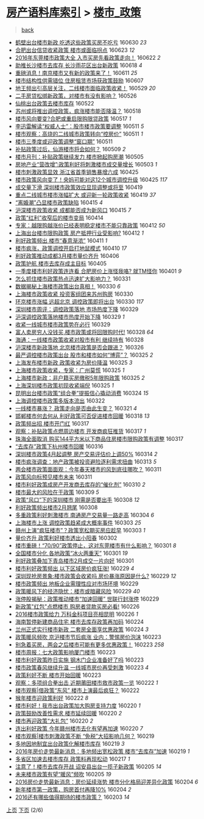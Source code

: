 [房产语料库索引](../../README.md)  > [楼市_政策](楼市_政策.md)
====
> [back](../README.md)

- [鹤壁出台楼市新政 吃透这些政策买房不吃亏](http://jkwz.applinzi.com/ittc/6849436366605386757.html#%E9%B9%A4%E5%A3%81%E5%87%BA%E5%8F%B0%E6%A5%BC%E5%B8%82%E6%96%B0%E6%94%BF+%E5%90%83%E9%80%8F%E8%BF%99%E4%BA%9B%E6%94%BF%E7%AD%96%E4%B9%B0%E6%88%BF%E4%B8%8D%E5%90%83%E4%BA%8F) 160630 *23* 
- [合肥出台信贷收紧政策 楼市或面临拐点](http://jkwz.applinzi.com/ittc/6846812915843466244.html#%E5%90%88%E8%82%A5%E5%87%BA%E5%8F%B0%E4%BF%A1%E8%B4%B7%E6%94%B6%E7%B4%A7%E6%94%BF%E7%AD%96+%E6%A5%BC%E5%B8%82%E6%88%96%E9%9D%A2%E4%B8%B4%E6%8B%90%E7%82%B9) 160623 *12* 
- [2016年东莞楼市政策大全 入市买房先看政策走向！](http://jkwz.applinzi.com/ittc/6846573982496850948.html#2016%E5%B9%B4%E4%B8%9C%E8%8E%9E%E6%A5%BC%E5%B8%82%E6%94%BF%E7%AD%96%E5%A4%A7%E5%85%A8+%E5%85%A5%E5%B8%82%E4%B9%B0%E6%88%BF%E5%85%88%E7%9C%8B%E6%94%BF%E7%AD%96%E8%B5%B0%E5%90%91%EF%BC%81) 160622 *2* 
- [助推长沙楼市去库存 长沙雨花区出台新政策](http://jkwz.applinzi.com/ittc/6844988300951290885.html#%E5%8A%A9%E6%8E%A8%E9%95%BF%E6%B2%99%E6%A5%BC%E5%B8%82%E5%8E%BB%E5%BA%93%E5%AD%98+%E9%95%BF%E6%B2%99%E9%9B%A8%E8%8A%B1%E5%8C%BA%E5%87%BA%E5%8F%B0%E6%96%B0%E6%94%BF%E7%AD%96) 160618 *4* 
- [重磅消息！南京楼市又有新的政策来了！](http://jkwz.applinzi.com/ittc/6842249854348428293.html#%E9%87%8D%E7%A3%85%E6%B6%88%E6%81%AF%EF%BC%81%E5%8D%97%E4%BA%AC%E6%A5%BC%E5%B8%82%E5%8F%88%E6%9C%89%E6%96%B0%E7%9A%84%E6%94%BF%E7%AD%96%E6%9D%A5%E4%BA%86%EF%BC%81) 160611 *25* 
- [楼市结构性供需错位 住房租赁市场获政策鼓励](http://jkwz.applinzi.com/ittc/6841023575464870917.html#%E6%A5%BC%E5%B8%82%E7%BB%93%E6%9E%84%E6%80%A7%E4%BE%9B%E9%9C%80%E9%94%99%E4%BD%8D+%E4%BD%8F%E6%88%BF%E7%A7%9F%E8%B5%81%E5%B8%82%E5%9C%BA%E8%8E%B7%E6%94%BF%E7%AD%96%E9%BC%93%E5%8A%B1) 160607  
- [地王频出引高层关注，二线楼市面临政策收紧！](http://jkwz.applinzi.com/ittc/6837677656229020677.html#%E5%9C%B0%E7%8E%8B%E9%A2%91%E5%87%BA%E5%BC%95%E9%AB%98%E5%B1%82%E5%85%B3%E6%B3%A8%EF%BC%8C%E4%BA%8C%E7%BA%BF%E6%A5%BC%E5%B8%82%E9%9D%A2%E4%B8%B4%E6%94%BF%E7%AD%96%E6%94%B6%E7%B4%A7%EF%BC%81) 160529 *20* 
- [二手房贷松绑新政策，对楼市有没有影响？](http://jkwz.applinzi.com/ittc/6836491267990881284.html#%E4%BA%8C%E6%89%8B%E6%88%BF%E8%B4%B7%E6%9D%BE%E7%BB%91%E6%96%B0%E6%94%BF%E7%AD%96%EF%BC%8C%E5%AF%B9%E6%A5%BC%E5%B8%82%E6%9C%89%E6%B2%A1%E6%9C%89%E5%BD%B1%E5%93%8D%EF%BC%9F) 160526  
- [仙桃出台政策去楼市库存](http://jkwz.applinzi.com/ittc/6834929737298084869.html#%E4%BB%99%E6%A1%83%E5%87%BA%E5%8F%B0%E6%94%BF%E7%AD%96%E5%8E%BB%E6%A5%BC%E5%B8%82%E5%BA%93%E5%AD%98) 160522  
- [苏州或将推出调控政策，疯涨楼市能否降温？](http://jkwz.applinzi.com/ittc/6833639961416696836.html#%E8%8B%8F%E5%B7%9E%E6%88%96%E5%B0%86%E6%8E%A8%E5%87%BA%E8%B0%83%E6%8E%A7%E6%94%BF%E7%AD%96%EF%BC%8C%E7%96%AF%E6%B6%A8%E6%A5%BC%E5%B8%82%E8%83%BD%E5%90%A6%E9%99%8D%E6%B8%A9%EF%BC%9F) 160518  
- [楼市风向要变?合肥或重启限购限贷政策](http://jkwz.applinzi.com/ittc/6833253221745034244.html#%E6%A5%BC%E5%B8%82%E9%A3%8E%E5%90%91%E8%A6%81%E5%8F%98%3F%E5%90%88%E8%82%A5%E6%88%96%E9%87%8D%E5%90%AF%E9%99%90%E8%B4%AD%E9%99%90%E8%B4%B7%E6%94%BF%E7%AD%96) 160517 *1* 
- [李迅雷解读“权威人士”：股市楼市政策要调整](http://jkwz.applinzi.com/ittc/6831069232452076548.html#%E6%9D%8E%E8%BF%85%E9%9B%B7%E8%A7%A3%E8%AF%BB%E2%80%9C%E6%9D%83%E5%A8%81%E4%BA%BA%E5%A3%AB%E2%80%9D%EF%BC%9A%E8%82%A1%E5%B8%82%E6%A5%BC%E5%B8%82%E6%94%BF%E7%AD%96%E8%A6%81%E8%B0%83%E6%95%B4) 160511 *5* 
- [楼市观察：高烧的二线城市政策转向“控房价”](http://jkwz.applinzi.com/ittc/6830970837427307524.html#%E6%A5%BC%E5%B8%82%E8%A7%82%E5%AF%9F%EF%BC%9A%E9%AB%98%E7%83%A7%E7%9A%84%E4%BA%8C%E7%BA%BF%E5%9F%8E%E5%B8%82%E6%94%BF%E7%AD%96%E8%BD%AC%E5%90%91%E2%80%9C%E6%8E%A7%E6%88%BF%E4%BB%B7%E2%80%9D) 160511 *1* 
- [楼市三季度或迎政策调整“窗口期”](http://jkwz.applinzi.com/ittc/6830770870850946052.html#%E6%A5%BC%E5%B8%82%E4%B8%89%E5%AD%A3%E5%BA%A6%E6%88%96%E8%BF%8E%E6%94%BF%E7%AD%96%E8%B0%83%E6%95%B4%E2%80%9C%E7%AA%97%E5%8F%A3%E6%9C%9F%E2%80%9D) 160511  
- [补贴政策过后，仙游楼市将会如何？](http://jkwz.applinzi.com/ittc/6830164885295858693.html#%E8%A1%A5%E8%B4%B4%E6%94%BF%E7%AD%96%E8%BF%87%E5%90%8E%EF%BC%8C%E4%BB%99%E6%B8%B8%E6%A5%BC%E5%B8%82%E5%B0%86%E4%BC%9A%E5%A6%82%E4%BD%95%EF%BC%9F) 160509 *2* 
- [楼市月刊：补贴政策继续发力 楼市掀起购房潮](http://jkwz.applinzi.com/ittc/6828666680360043524.html#%E6%A5%BC%E5%B8%82%E6%9C%88%E5%88%8A%EF%BC%9A%E8%A1%A5%E8%B4%B4%E6%94%BF%E7%AD%96%E7%BB%A7%E7%BB%AD%E5%8F%91%E5%8A%9B+%E6%A5%BC%E5%B8%82%E6%8E%80%E8%B5%B7%E8%B4%AD%E6%88%BF%E6%BD%AE) 160505  
- [房地产业“营改增”:政策利好将刺激楼市成交量增长](http://jkwz.applinzi.com/ittc/6827912227172385797.html#%E6%88%BF%E5%9C%B0%E4%BA%A7%E4%B8%9A%E2%80%9C%E8%90%A5%E6%94%B9%E5%A2%9E%E2%80%9D%3A%E6%94%BF%E7%AD%96%E5%88%A9%E5%A5%BD%E5%B0%86%E5%88%BA%E6%BF%80%E6%A5%BC%E5%B8%82%E6%88%90%E4%BA%A4%E9%87%8F%E5%A2%9E%E9%95%BF) 160503 *1* 
- [楼市刺激政策显效 浙江省首季销售暴增六成](http://jkwz.applinzi.com/ittc/6825152980667859972.html#%E6%A5%BC%E5%B8%82%E5%88%BA%E6%BF%80%E6%94%BF%E7%AD%96%E6%98%BE%E6%95%88+%E6%B5%99%E6%B1%9F%E7%9C%81%E9%A6%96%E5%AD%A3%E9%94%80%E5%94%AE%E6%9A%B4%E5%A2%9E%E5%85%AD%E6%88%90) 160425  
- [楼市政策风向变了！央妈可能对这12个城市调控升级](http://jkwz.applinzi.com/ittc/6825051702147154948.html#%E6%A5%BC%E5%B8%82%E6%94%BF%E7%AD%96%E9%A3%8E%E5%90%91%E5%8F%98%E4%BA%86%EF%BC%81%E5%A4%AE%E5%A6%88%E5%8F%AF%E8%83%BD%E5%AF%B9%E8%BF%9912%E4%B8%AA%E5%9F%8E%E5%B8%82%E8%B0%83%E6%8E%A7%E5%8D%87%E7%BA%A7) 160425 *117* 
- [成交量下滑 深圳楼市政策效应显现调整或将至](http://jkwz.applinzi.com/ittc/6822722323408749572.html#%E6%88%90%E4%BA%A4%E9%87%8F%E4%B8%8B%E6%BB%91+%E6%B7%B1%E5%9C%B3%E6%A5%BC%E5%B8%82%E6%94%BF%E7%AD%96%E6%95%88%E5%BA%94%E6%98%BE%E7%8E%B0%E8%B0%83%E6%95%B4%E6%88%96%E5%B0%86%E8%87%B3) 160419  
- [重点二线城市楼市涨幅扩大 或迎新一轮政策收紧](http://jkwz.applinzi.com/ittc/6822712339811795972.html#%E9%87%8D%E7%82%B9%E4%BA%8C%E7%BA%BF%E5%9F%8E%E5%B8%82%E6%A5%BC%E5%B8%82%E6%B6%A8%E5%B9%85%E6%89%A9%E5%A4%A7+%E6%88%96%E8%BF%8E%E6%96%B0%E4%B8%80%E8%BD%AE%E6%94%BF%E7%AD%96%E6%94%B6%E7%B4%A7) 160419 *37* 
- [“离婚潮”凸显楼市政策缺陷](http://jkwz.applinzi.com/ittc/6821202615106798596.html#%E2%80%9C%E7%A6%BB%E5%A9%9A%E6%BD%AE%E2%80%9D%E5%87%B8%E6%98%BE%E6%A5%BC%E5%B8%82%E6%94%BF%E7%AD%96%E7%BC%BA%E9%99%B7) 160415 *4* 
- [沪深楼市政策收紧 成都能否成为新风口](http://jkwz.applinzi.com/ittc/6821119812788814852.html#%E6%B2%AA%E6%B7%B1%E6%A5%BC%E5%B8%82%E6%94%BF%E7%AD%96%E6%94%B6%E7%B4%A7+%E6%88%90%E9%83%BD%E8%83%BD%E5%90%A6%E6%88%90%E4%B8%BA%E6%96%B0%E9%A3%8E%E5%8F%A3) 160415 *7* 
- [政策“红利”收窄后的楼市变局](http://jkwz.applinzi.com/ittc/6820760353361101829.html#%E6%94%BF%E7%AD%96%E2%80%9C%E7%BA%A2%E5%88%A9%E2%80%9D%E6%94%B6%E7%AA%84%E5%90%8E%E7%9A%84%E6%A5%BC%E5%B8%82%E5%8F%98%E5%B1%80) 160414  
- [专家：越限购越涨价已经表明稳定楼市不能只靠政策](http://jkwz.applinzi.com/ittc/6820293349466457093.html#%E4%B8%93%E5%AE%B6%EF%BC%9A%E8%B6%8A%E9%99%90%E8%B4%AD%E8%B6%8A%E6%B6%A8%E4%BB%B7%E5%B7%B2%E7%BB%8F%E8%A1%A8%E6%98%8E%E7%A8%B3%E5%AE%9A%E6%A5%BC%E5%B8%82%E4%B8%8D%E8%83%BD%E5%8F%AA%E9%9D%A0%E6%94%BF%E7%AD%96) 160412 *50* 
- [上海出台楼市限购政策 房产抵押行业受影响?](http://jkwz.applinzi.com/ittc/6820176995631498244.html#%E4%B8%8A%E6%B5%B7%E5%87%BA%E5%8F%B0%E6%A5%BC%E5%B8%82%E9%99%90%E8%B4%AD%E6%94%BF%E7%AD%96+%E6%88%BF%E4%BA%A7%E6%8A%B5%E6%8A%BC%E8%A1%8C%E4%B8%9A%E5%8F%97%E5%BD%B1%E5%93%8D%3F) 160412 *1* 
- [利好政策频出 楼市“春意渐浓”](http://jkwz.applinzi.com/ittc/6819903317131920388.html#%E5%88%A9%E5%A5%BD%E6%94%BF%E7%AD%96%E9%A2%91%E5%87%BA+%E6%A5%BC%E5%B8%82%E2%80%9C%E6%98%A5%E6%84%8F%E6%B8%90%E6%B5%93%E2%80%9D) 160411 *1* 
- [楼市疯涨，政策调控开启打地鼠模式](http://jkwz.applinzi.com/ittc/6819569461111555076.html#%E6%A5%BC%E5%B8%82%E7%96%AF%E6%B6%A8%EF%BC%8C%E6%94%BF%E7%AD%96%E8%B0%83%E6%8E%A7%E5%BC%80%E5%90%AF%E6%89%93%E5%9C%B0%E9%BC%A0%E6%A8%A1%E5%BC%8F) 160410 *17* 
- [利好政策推动成都3月楼市量价齐升](http://jkwz.applinzi.com/ittc/6817902388492895236.html#%E5%88%A9%E5%A5%BD%E6%94%BF%E7%AD%96%E6%8E%A8%E5%8A%A8%E6%88%90%E9%83%BD3%E6%9C%88%E6%A5%BC%E5%B8%82%E9%87%8F%E4%BB%B7%E9%BD%90%E5%8D%87) 160406  
- [政策护航 楼市去库存成主目标](http://jkwz.applinzi.com/ittc/6817527219396019204.html#%E6%94%BF%E7%AD%96%E6%8A%A4%E8%88%AA+%E6%A5%BC%E5%B8%82%E5%8E%BB%E5%BA%93%E5%AD%98%E6%88%90%E4%B8%BB%E7%9B%AE%E6%A0%87) 160405  
- [一季度楼市利好政策连连看 合肥房价上涨怪我咯? 就TM怪你](http://jkwz.applinzi.com/ittc/6816042813133161477.html#%E4%B8%80%E5%AD%A3%E5%BA%A6%E6%A5%BC%E5%B8%82%E5%88%A9%E5%A5%BD%E6%94%BF%E7%AD%96%E8%BF%9E%E8%BF%9E%E7%9C%8B+%E5%90%88%E8%82%A5%E6%88%BF%E4%BB%B7%E4%B8%8A%E6%B6%A8%E6%80%AA%E6%88%91%E5%92%AF%3F+%E5%B0%B1TM%E6%80%AA%E4%BD%A0) 160401 *9* 
- [怎么抓住楼市政策热点迅速扩大影响力？](http://jkwz.applinzi.com/ittc/6815792696165663748.html#%E6%80%8E%E4%B9%88%E6%8A%93%E4%BD%8F%E6%A5%BC%E5%B8%82%E6%94%BF%E7%AD%96%E7%83%AD%E7%82%B9%E8%BF%85%E9%80%9F%E6%89%A9%E5%A4%A7%E5%BD%B1%E5%93%8D%E5%8A%9B%EF%BC%9F) 160331  
- [数据揭秘上海楼市政策出台真相！](http://jkwz.applinzi.com/ittc/6815325067554587653.html#%E6%95%B0%E6%8D%AE%E6%8F%AD%E7%A7%98%E4%B8%8A%E6%B5%B7%E6%A5%BC%E5%B8%82%E6%94%BF%E7%AD%96%E5%87%BA%E5%8F%B0%E7%9C%9F%E7%9B%B8%EF%BC%81) 160330 *6* 
- [上海楼市政策收紧 投资客组团来苏州购房](http://jkwz.applinzi.com/ittc/6815353260093211653.html#%E4%B8%8A%E6%B5%B7%E6%A5%BC%E5%B8%82%E6%94%BF%E7%AD%96%E6%94%B6%E7%B4%A7+%E6%8A%95%E8%B5%84%E5%AE%A2%E7%BB%84%E5%9B%A2%E6%9D%A5%E8%8B%8F%E5%B7%9E%E8%B4%AD%E6%88%BF) 160330  
- [环京楼市涨幅 远超北京 调控政策即将出台](http://jkwz.applinzi.com/ittc/6815222993080812549.html#%E7%8E%AF%E4%BA%AC%E6%A5%BC%E5%B8%82%E6%B6%A8%E5%B9%85+%E8%BF%9C%E8%B6%85%E5%8C%97%E4%BA%AC+%E8%B0%83%E6%8E%A7%E6%94%BF%E7%AD%96%E5%8D%B3%E5%B0%86%E5%87%BA%E5%8F%B0) 160330 *117* 
- [深圳楼市周评：调控政策落地 市场热度下降](http://jkwz.applinzi.com/ittc/6815027195114161156.html#%E6%B7%B1%E5%9C%B3%E6%A5%BC%E5%B8%82%E5%91%A8%E8%AF%84%EF%BC%9A%E8%B0%83%E6%8E%A7%E6%94%BF%E7%AD%96%E8%90%BD%E5%9C%B0+%E5%B8%82%E5%9C%BA%E7%83%AD%E5%BA%A6%E4%B8%8B%E9%99%8D) 160329  
- [沪深调控政策落地楼市热度开始下降](http://jkwz.applinzi.com/ittc/6815011063397352452.html#%E6%B2%AA%E6%B7%B1%E8%B0%83%E6%8E%A7%E6%94%BF%E7%AD%96%E8%90%BD%E5%9C%B0%E6%A5%BC%E5%B8%82%E7%83%AD%E5%BA%A6%E5%BC%80%E5%A7%8B%E4%B8%8B%E9%99%8D) 160329 *1* 
- [收紧一线城市楼市政策势在必行](http://jkwz.applinzi.com/ittc/6814832297043821573.html#%E6%94%B6%E7%B4%A7%E4%B8%80%E7%BA%BF%E5%9F%8E%E5%B8%82%E6%A5%BC%E5%B8%82%E6%94%BF%E7%AD%96%E5%8A%BF%E5%9C%A8%E5%BF%85%E8%A1%8C) 160329  
- [富人卖房穷人没钱买,楼市政策或将回限购时代!](http://jkwz.applinzi.com/ittc/6814638128484582404.html#%E5%AF%8C%E4%BA%BA%E5%8D%96%E6%88%BF%E7%A9%B7%E4%BA%BA%E6%B2%A1%E9%92%B1%E4%B9%B0%2C%E6%A5%BC%E5%B8%82%E6%94%BF%E7%AD%96%E6%88%96%E5%B0%86%E5%9B%9E%E9%99%90%E8%B4%AD%E6%97%B6%E4%BB%A3%21) 160328 *64* 
- [海通：一线楼市政策收紧对股市有利 继续持有](http://jkwz.applinzi.com/ittc/6814565415359349765.html#%E6%B5%B7%E9%80%9A%EF%BC%9A%E4%B8%80%E7%BA%BF%E6%A5%BC%E5%B8%82%E6%94%BF%E7%AD%96%E6%94%B6%E7%B4%A7%E5%AF%B9%E8%82%A1%E5%B8%82%E6%9C%89%E5%88%A9+%E7%BB%A7%E7%BB%AD%E6%8C%81%E6%9C%89) 160328  
- [沪深楼市新政落地 北京楼市政策是否会跟进？](http://jkwz.applinzi.com/ittc/6813957508750115845.html#%E6%B2%AA%E6%B7%B1%E6%A5%BC%E5%B8%82%E6%96%B0%E6%94%BF%E8%90%BD%E5%9C%B0+%E5%8C%97%E4%BA%AC%E6%A5%BC%E5%B8%82%E6%94%BF%E7%AD%96%E6%98%AF%E5%90%A6%E4%BC%9A%E8%B7%9F%E8%BF%9B%EF%BC%9F) 160326  
- [最严调控楼市政策出台 股市和楼市如何“博弈”？](http://jkwz.applinzi.com/ittc/6813569108045988868.html#%E6%9C%80%E4%B8%A5%E8%B0%83%E6%8E%A7%E6%A5%BC%E5%B8%82%E6%94%BF%E7%AD%96%E5%87%BA%E5%8F%B0+%E8%82%A1%E5%B8%82%E5%92%8C%E6%A5%BC%E5%B8%82%E5%A6%82%E4%BD%95%E2%80%9C%E5%8D%9A%E5%BC%88%E2%80%9D%EF%BC%9F) 160325 *2* 
- [上海发布楼市新政 政策收紧为房价降温](http://jkwz.applinzi.com/ittc/6813486178904835077.html#%E4%B8%8A%E6%B5%B7%E5%8F%91%E5%B8%83%E6%A5%BC%E5%B8%82%E6%96%B0%E6%94%BF+%E6%94%BF%E7%AD%96%E6%94%B6%E7%B4%A7%E4%B8%BA%E6%88%BF%E4%BB%B7%E9%99%8D%E6%B8%A9) 160325 *3* 
- [上海楼市政策收紧，专家：广州莫慌](http://jkwz.applinzi.com/ittc/6813485960666809348.html#%E4%B8%8A%E6%B5%B7%E6%A5%BC%E5%B8%82%E6%94%BF%E7%AD%96%E6%94%B6%E7%B4%A7%EF%BC%8C%E4%B8%93%E5%AE%B6%EF%BC%9A%E5%B9%BF%E5%B7%9E%E8%8E%AB%E6%85%8C) 160325 *1* 
- [上海楼市新政：非户籍买房缴税5年限购政策](http://jkwz.applinzi.com/ittc/6813474040941380612.html#%E4%B8%8A%E6%B5%B7%E6%A5%BC%E5%B8%82%E6%96%B0%E6%94%BF%EF%BC%9A%E9%9D%9E%E6%88%B7%E7%B1%8D%E4%B9%B0%E6%88%BF%E7%BC%B4%E7%A8%8E5%E5%B9%B4%E9%99%90%E8%B4%AD%E6%94%BF%E7%AD%96) 160325 *2* 
- [上海深圳楼市政策初现收紧端倪](http://jkwz.applinzi.com/ittc/6813392224565855237.html#%E4%B8%8A%E6%B5%B7%E6%B7%B1%E5%9C%B3%E6%A5%BC%E5%B8%82%E6%94%BF%E7%AD%96%E5%88%9D%E7%8E%B0%E6%94%B6%E7%B4%A7%E7%AB%AF%E5%80%AA) 160325 *1* 
- [昆明出台楼市政策“组合拳”提振信心撬动消费](http://jkwz.applinzi.com/ittc/6812792791335699460.html#%E6%98%86%E6%98%8E%E5%87%BA%E5%8F%B0%E6%A5%BC%E5%B8%82%E6%94%BF%E7%AD%96%E2%80%9C%E7%BB%84%E5%90%88%E6%8B%B3%E2%80%9D%E6%8F%90%E6%8C%AF%E4%BF%A1%E5%BF%83%E6%92%AC%E5%8A%A8%E6%B6%88%E8%B4%B9) 160324 *15* 
- [上海调控楼市政策多版本流出](http://jkwz.applinzi.com/ittc/6812217272315675652.html#%E4%B8%8A%E6%B5%B7%E8%B0%83%E6%8E%A7%E6%A5%BC%E5%B8%82%E6%94%BF%E7%AD%96%E5%A4%9A%E7%89%88%E6%9C%AC%E6%B5%81%E5%87%BA) 160322  
- [一线楼市暴涨？ 政策走向是否由此生变？](http://jkwz.applinzi.com/ittc/6812046105873220613.html#%E4%B8%80%E7%BA%BF%E6%A5%BC%E5%B8%82%E6%9A%B4%E6%B6%A8%EF%BC%9F+%E6%94%BF%E7%AD%96%E8%B5%B0%E5%90%91%E6%98%AF%E5%90%A6%E7%94%B1%E6%AD%A4%E7%94%9F%E5%8F%98%EF%BC%9F) 160321 *4* 
- [邯郸楼市何去何从 利好政策可否促进楼市回暖](http://jkwz.applinzi.com/ittc/6811016476513272837.html#%E9%82%AF%E9%83%B8%E6%A5%BC%E5%B8%82%E4%BD%95%E5%8E%BB%E4%BD%95%E4%BB%8E+%E5%88%A9%E5%A5%BD%E6%94%BF%E7%AD%96%E5%8F%AF%E5%90%A6%E4%BF%83%E8%BF%9B%E6%A5%BC%E5%B8%82%E5%9B%9E%E6%9A%96) 160318 *13* 
- [政策频出招 楼市开门红](http://jkwz.applinzi.com/ittc/6808248541986161668.html#%E6%94%BF%E7%AD%96%E9%A2%91%E5%87%BA%E6%8B%9B+%E6%A5%BC%E5%B8%82%E5%BC%80%E9%97%A8%E7%BA%A2) 160317  
- [观察：补贴政策点燃周边楼市 开发商疯狂推货](http://jkwz.applinzi.com/ittc/6810591558864733188.html#%E8%A7%82%E5%AF%9F%EF%BC%9A%E8%A1%A5%E8%B4%B4%E6%94%BF%E7%AD%96%E7%82%B9%E7%87%83%E5%91%A8%E8%BE%B9%E6%A5%BC%E5%B8%82+%E5%BC%80%E5%8F%91%E5%95%86%E7%96%AF%E7%8B%82%E6%8E%A8%E8%B4%A7) 160317 *1* 
- [珠海全面取消 购买144平方米以下商品住房楼市限购政策有调整](http://jkwz.applinzi.com/ittc/6810503620621517828.html#%E7%8F%A0%E6%B5%B7%E5%85%A8%E9%9D%A2%E5%8F%96%E6%B6%88+%E8%B4%AD%E4%B9%B0144%E5%B9%B3%E6%96%B9%E7%B1%B3%E4%BB%A5%E4%B8%8B%E5%95%86%E5%93%81%E4%BD%8F%E6%88%BF%E6%A5%BC%E5%B8%82%E9%99%90%E8%B4%AD%E6%94%BF%E7%AD%96%E6%9C%89%E8%B0%83%E6%95%B4) 160317  
- [“去库存”政策下杭州楼市回暖](http://jkwz.applinzi.com/ittc/6810111712988496901.html#%E2%80%9C%E5%8E%BB%E5%BA%93%E5%AD%98%E2%80%9D%E6%94%BF%E7%AD%96%E4%B8%8B%E6%9D%AD%E5%B7%9E%E6%A5%BC%E5%B8%82%E5%9B%9E%E6%9A%96) 160316  
- [深圳楼市政策4月起调整 房产交易评估价上调50%](http://jkwz.applinzi.com/ittc/6809476045979780100.html#%E6%B7%B1%E5%9C%B3%E6%A5%BC%E5%B8%82%E6%94%BF%E7%AD%964%E6%9C%88%E8%B5%B7%E8%B0%83%E6%95%B4+%E6%88%BF%E4%BA%A7%E4%BA%A4%E6%98%93%E8%AF%84%E4%BC%B0%E4%BB%B7%E4%B8%8A%E8%B0%8350%25) 160314 *2* 
- [楼市疯涨调查：地产政策被投资避险逐利需求扭曲](http://jkwz.applinzi.com/ittc/6809033604512351237.html#%E6%A5%BC%E5%B8%82%E7%96%AF%E6%B6%A8%E8%B0%83%E6%9F%A5%EF%BC%9A%E5%9C%B0%E4%BA%A7%E6%94%BF%E7%AD%96%E8%A2%AB%E6%8A%95%E8%B5%84%E9%81%BF%E9%99%A9%E9%80%90%E5%88%A9%E9%9C%80%E6%B1%82%E6%89%AD%E6%9B%B2) 160313 *5* 
- [两会楼市政策面面观：今年春天楼市的风到底往哪吹？](http://jkwz.applinzi.com/ittc/6808297022230627332.html#%E4%B8%A4%E4%BC%9A%E6%A5%BC%E5%B8%82%E6%94%BF%E7%AD%96%E9%9D%A2%E9%9D%A2%E8%A7%82%EF%BC%9A%E4%BB%8A%E5%B9%B4%E6%98%A5%E5%A4%A9%E6%A5%BC%E5%B8%82%E7%9A%84%E9%A3%8E%E5%88%B0%E5%BA%95%E5%BE%80%E5%93%AA%E5%90%B9%EF%BC%9F) 160311  
- [政策风向标预见楼市未来](http://jkwz.applinzi.com/ittc/6808195380466418692.html#%E6%94%BF%E7%AD%96%E9%A3%8E%E5%90%91%E6%A0%87%E9%A2%84%E8%A7%81%E6%A5%BC%E5%B8%82%E6%9C%AA%E6%9D%A5) 160311  
- [楼市利好政策成房产开发商去库存的“催化剂”](http://jkwz.applinzi.com/ittc/6808044507488584708.html#%E6%A5%BC%E5%B8%82%E5%88%A9%E5%A5%BD%E6%94%BF%E7%AD%96%E6%88%90%E6%88%BF%E4%BA%A7%E5%BC%80%E5%8F%91%E5%95%86%E5%8E%BB%E5%BA%93%E5%AD%98%E7%9A%84%E2%80%9C%E5%82%AC%E5%8C%96%E5%89%82%E2%80%9D) 160310 *2* 
- [楼市最大的风险在于政策](http://jkwz.applinzi.com/ittc/6807705458554962948.html#%E6%A5%BC%E5%B8%82%E6%9C%80%E5%A4%A7%E7%9A%84%E9%A3%8E%E9%99%A9%E5%9C%A8%E4%BA%8E%E6%94%BF%E7%AD%96) 160309 *5* 
- [政策“风口”下的深圳楼市 刚需是否要出手](http://jkwz.applinzi.com/ittc/6807201507975889924.html#%E6%94%BF%E7%AD%96%E2%80%9C%E9%A3%8E%E5%8F%A3%E2%80%9D%E4%B8%8B%E7%9A%84%E6%B7%B1%E5%9C%B3%E6%A5%BC%E5%B8%82+%E5%88%9A%E9%9C%80%E6%98%AF%E5%90%A6%E8%A6%81%E5%87%BA%E6%89%8B) 160308 *12* 
- [利好政策频出楼市2月翘尾](http://jkwz.applinzi.com/ittc/6807126204599501829.html#%E5%88%A9%E5%A5%BD%E6%94%BF%E7%AD%96%E9%A2%91%E5%87%BA%E6%A5%BC%E5%B8%822%E6%9C%88%E7%BF%98%E5%B0%BE) 160308  
- [多重政策利好刺激楼市 南通房产交易量一路走高](http://jkwz.applinzi.com/ittc/6805665987902833669.html#%E5%A4%9A%E9%87%8D%E6%94%BF%E7%AD%96%E5%88%A9%E5%A5%BD%E5%88%BA%E6%BF%80%E6%A5%BC%E5%B8%82+%E5%8D%97%E9%80%9A%E6%88%BF%E4%BA%A7%E4%BA%A4%E6%98%93%E9%87%8F%E4%B8%80%E8%B7%AF%E8%B5%B0%E9%AB%98) 160304 *6* 
- [上海楼市上涨 调控政策趋紧成大概率事件](http://jkwz.applinzi.com/ittc/6805429623902962693.html#%E4%B8%8A%E6%B5%B7%E6%A5%BC%E5%B8%82%E4%B8%8A%E6%B6%A8+%E8%B0%83%E6%8E%A7%E6%94%BF%E7%AD%96%E8%B6%8B%E7%B4%A7%E6%88%90%E5%A4%A7%E6%A6%82%E7%8E%87%E4%BA%8B%E4%BB%B6) 160303 *25* 
- [赣州上演“疯狂楼市”？政策宽松期买房应趁早](http://jkwz.applinzi.com/ittc/6805427507113247749.html#%E8%B5%A3%E5%B7%9E%E4%B8%8A%E6%BC%94%E2%80%9C%E7%96%AF%E7%8B%82%E6%A5%BC%E5%B8%82%E2%80%9D%EF%BC%9F%E6%94%BF%E7%AD%96%E5%AE%BD%E6%9D%BE%E6%9C%9F%E4%B9%B0%E6%88%BF%E5%BA%94%E8%B6%81%E6%97%A9) 160303 *1* 
- [量价齐升 政策利好楼市透出小阳春](http://jkwz.applinzi.com/ittc/6804955742524146692.html#%E9%87%8F%E4%BB%B7%E9%BD%90%E5%8D%87+%E6%94%BF%E7%AD%96%E5%88%A9%E5%A5%BD%E6%A5%BC%E5%B8%82%E9%80%8F%E5%87%BA%E5%B0%8F%E9%98%B3%E6%98%A5) 160302  
- [楼市重磅！“70/90”政策停止，这对东莞楼市有什么影响？](http://jkwz.applinzi.com/ittc/6804762683832271876.html#%E6%A5%BC%E5%B8%82%E9%87%8D%E7%A3%85%EF%BC%81%E2%80%9C70%2F90%E2%80%9D%E6%94%BF%E7%AD%96%E5%81%9C%E6%AD%A2%EF%BC%8C%E8%BF%99%E5%AF%B9%E4%B8%9C%E8%8E%9E%E6%A5%BC%E5%B8%82%E6%9C%89%E4%BB%80%E4%B9%88%E5%BD%B1%E5%93%8D%EF%BC%9F) 160301 *8* 
- [全国楼市分化 各地政策“冰火两重天”](http://jkwz.applinzi.com/ittc/6804730723789440004.html#%E5%85%A8%E5%9B%BD%E6%A5%BC%E5%B8%82%E5%88%86%E5%8C%96+%E5%90%84%E5%9C%B0%E6%94%BF%E7%AD%96%E2%80%9C%E5%86%B0%E7%81%AB%E4%B8%A4%E9%87%8D%E5%A4%A9%E2%80%9D) 160301 *19* 
- [利好政策叠加下青岛楼市2月成交一片向好](http://jkwz.applinzi.com/ittc/6804584028032205829.html#%E5%88%A9%E5%A5%BD%E6%94%BF%E7%AD%96%E5%8F%A0%E5%8A%A0%E4%B8%8B%E9%9D%92%E5%B2%9B%E6%A5%BC%E5%B8%822%E6%9C%88%E6%88%90%E4%BA%A4%E4%B8%80%E7%89%87%E5%90%91%E5%A5%BD) 160301  
- [楼市利好政策频出 以下区域房价疯狂涨!](http://jkwz.applinzi.com/ittc/6804305453924221956.html#%E6%A5%BC%E5%B8%82%E5%88%A9%E5%A5%BD%E6%94%BF%E7%AD%96%E9%A2%91%E5%87%BA+%E4%BB%A5%E4%B8%8B%E5%8C%BA%E5%9F%9F%E6%88%BF%E4%BB%B7%E7%96%AF%E7%8B%82%E6%B6%A8%21) 160229 *4* 
- [深圳现抢房景象:楼市政策会收紧吗 房价暴涨原因是什么?](http://jkwz.applinzi.com/ittc/6804265099506222084.html#%E6%B7%B1%E5%9C%B3%E7%8E%B0%E6%8A%A2%E6%88%BF%E6%99%AF%E8%B1%A1%3A%E6%A5%BC%E5%B8%82%E6%94%BF%E7%AD%96%E4%BC%9A%E6%94%B6%E7%B4%A7%E5%90%97+%E6%88%BF%E4%BB%B7%E6%9A%B4%E6%B6%A8%E5%8E%9F%E5%9B%A0%E6%98%AF%E4%BB%80%E4%B9%88%3F) 160229 *12* 
- [楼市政策频出 地板企业需理性应对市场环境](http://jkwz.applinzi.com/ittc/6804233458192745477.html#%E6%A5%BC%E5%B8%82%E6%94%BF%E7%AD%96%E9%A2%91%E5%87%BA+%E5%9C%B0%E6%9D%BF%E4%BC%81%E4%B8%9A%E9%9C%80%E7%90%86%E6%80%A7%E5%BA%94%E5%AF%B9%E5%B8%82%E5%9C%BA%E7%8E%AF%E5%A2%83) 160229  
- [政策暖风下的经济隐忧：楼市或暗藏风险](http://jkwz.applinzi.com/ittc/6804188779321492485.html#%E6%94%BF%E7%AD%96%E6%9A%96%E9%A3%8E%E4%B8%8B%E7%9A%84%E7%BB%8F%E6%B5%8E%E9%9A%90%E5%BF%A7%EF%BC%9A%E6%A5%BC%E5%B8%82%E6%88%96%E6%9A%97%E8%97%8F%E9%A3%8E%E9%99%A9) 160229 *40* 
- [涨停股揭秘：政策推动楼市“加速回暖” 世联行封涨停](http://jkwz.applinzi.com/ittc/6804180622276822021.html#%E6%B6%A8%E5%81%9C%E8%82%A1%E6%8F%AD%E7%A7%98%EF%BC%9A%E6%94%BF%E7%AD%96%E6%8E%A8%E5%8A%A8%E6%A5%BC%E5%B8%82%E2%80%9C%E5%8A%A0%E9%80%9F%E5%9B%9E%E6%9A%96%E2%80%9D+%E4%B8%96%E8%81%94%E8%A1%8C%E5%B0%81%E6%B6%A8%E5%81%9C) 160229  
- [新政策&quot;红包&quot;点燃楼市 购房者贷款买房必看!](http://jkwz.applinzi.com/ittc/6803181333954167812.html#%E6%96%B0%E6%94%BF%E7%AD%96%26quot%3B%E7%BA%A2%E5%8C%85%26quot%3B%E7%82%B9%E7%87%83%E6%A5%BC%E5%B8%82+%E8%B4%AD%E6%88%BF%E8%80%85%E8%B4%B7%E6%AC%BE%E4%B9%B0%E6%88%BF%E5%BF%85%E7%9C%8B%21) 160226  
- [2016楼市政策给力 万科金科项目亮相昆明](http://jkwz.applinzi.com/ittc/6803041608522023940.html#2016%E6%A5%BC%E5%B8%82%E6%94%BF%E7%AD%96%E7%BB%99%E5%8A%9B+%E4%B8%87%E7%A7%91%E9%87%91%E7%A7%91%E9%A1%B9%E7%9B%AE%E4%BA%AE%E7%9B%B8%E6%98%86%E6%98%8E) 160226 *1* 
- [海南暂停新建商品住宅 楼市去库存政策再加码](http://jkwz.applinzi.com/ittc/6802448713393898500.html#%E6%B5%B7%E5%8D%97%E6%9A%82%E5%81%9C%E6%96%B0%E5%BB%BA%E5%95%86%E5%93%81%E4%BD%8F%E5%AE%85+%E6%A5%BC%E5%B8%82%E5%8E%BB%E5%BA%93%E5%AD%98%E6%94%BF%E7%AD%96%E5%86%8D%E5%8A%A0%E7%A0%81) 160224  
- [兰州正式实行楼市新政 二套房全面享优惠政策](http://jkwz.applinzi.com/ittc/6802303273864266757.html#%E5%85%B0%E5%B7%9E%E6%AD%A3%E5%BC%8F%E5%AE%9E%E8%A1%8C%E6%A5%BC%E5%B8%82%E6%96%B0%E6%94%BF+%E4%BA%8C%E5%A5%97%E6%88%BF%E5%85%A8%E9%9D%A2%E4%BA%AB%E4%BC%98%E6%83%A0%E6%94%BF%E7%AD%96) 160224 *3* 
- [政策暖风频吹 京沪楼市节后疯涨 业内：警惕房价泡沫](http://jkwz.applinzi.com/ittc/6802056760294638597.html#%E6%94%BF%E7%AD%96%E6%9A%96%E9%A3%8E%E9%A2%91%E5%90%B9+%E4%BA%AC%E6%B2%AA%E6%A5%BC%E5%B8%82%E8%8A%82%E5%90%8E%E7%96%AF%E6%B6%A8+%E4%B8%9A%E5%86%85%EF%BC%9A%E8%AD%A6%E6%83%95%E6%88%BF%E4%BB%B7%E6%B3%A1%E6%B2%AB) 160223  
- [别急着买房，两会之后楼市可能有更多优惠政策！](http://jkwz.applinzi.com/ittc/6801981309241000965.html#%E5%88%AB%E6%80%A5%E7%9D%80%E4%B9%B0%E6%88%BF%EF%BC%8C%E4%B8%A4%E4%BC%9A%E4%B9%8B%E5%90%8E%E6%A5%BC%E5%B8%82%E5%8F%AF%E8%83%BD%E6%9C%89%E6%9B%B4%E5%A4%9A%E4%BC%98%E6%83%A0%E6%94%BF%E7%AD%96%EF%BC%81) 160223 *258* 
- [楼市周报：七大政策影响厦门楼市](http://jkwz.applinzi.com/ittc/6802033325464093701.html#%E6%A5%BC%E5%B8%82%E5%91%A8%E6%8A%A5%EF%BC%9A%E4%B8%83%E5%A4%A7%E6%94%BF%E7%AD%96%E5%BD%B1%E5%93%8D%E5%8E%A6%E9%97%A8%E6%A5%BC%E5%B8%82) 160223  
- [楼市利好政策昨日实施 钢木门企业准备好了吗](http://jkwz.applinzi.com/ittc/6802021562492388356.html#%E6%A5%BC%E5%B8%82%E5%88%A9%E5%A5%BD%E6%94%BF%E7%AD%96%E6%98%A8%E6%97%A5%E5%AE%9E%E6%96%BD+%E9%92%A2%E6%9C%A8%E9%97%A8%E4%BC%81%E4%B8%9A%E5%87%86%E5%A4%87%E5%A5%BD%E4%BA%86%E5%90%97) 160223  
- [楼市政策春风继续升温 一线城市房价再受刺激](http://jkwz.applinzi.com/ittc/6802003086121894916.html#%E6%A5%BC%E5%B8%82%E6%94%BF%E7%AD%96%E6%98%A5%E9%A3%8E%E7%BB%A7%E7%BB%AD%E5%8D%87%E6%B8%A9+%E4%B8%80%E7%BA%BF%E5%9F%8E%E5%B8%82%E6%88%BF%E4%BB%B7%E5%86%8D%E5%8F%97%E5%88%BA%E6%BF%80) 160223 *4* 
- [政策利好不断 楼市开始回暖](http://jkwz.applinzi.com/ittc/6801944979899417605.html#%E6%94%BF%E7%AD%96%E5%88%A9%E5%A5%BD%E4%B8%8D%E6%96%AD+%E6%A5%BC%E5%B8%82%E5%BC%80%E5%A7%8B%E5%9B%9E%E6%9A%96) 160223  
- [观察：多项组合拳出击 近期莆田楼市救市政策一览](http://jkwz.applinzi.com/ittc/6801670732459279364.html#%E8%A7%82%E5%AF%9F%EF%BC%9A%E5%A4%9A%E9%A1%B9%E7%BB%84%E5%90%88%E6%8B%B3%E5%87%BA%E5%87%BB+%E8%BF%91%E6%9C%9F%E8%8E%86%E7%94%B0%E6%A5%BC%E5%B8%82%E6%95%91%E5%B8%82%E6%94%BF%E7%AD%96%E4%B8%80%E8%A7%88) 160222 *1* 
- [楼市观察|借政策“东风” 楼市上演最后疯狂？](http://jkwz.applinzi.com/ittc/6801625336336876548.html#%E6%A5%BC%E5%B8%82%E8%A7%82%E5%AF%9F%7C%E5%80%9F%E6%94%BF%E7%AD%96%E2%80%9C%E4%B8%9C%E9%A3%8E%E2%80%9D+%E6%A5%BC%E5%B8%82%E4%B8%8A%E6%BC%94%E6%9C%80%E5%90%8E%E7%96%AF%E7%8B%82%EF%BC%9F) 160222  
- [猴年楼市迎政策利好](http://jkwz.applinzi.com/ittc/6801593867841307653.html#%E7%8C%B4%E5%B9%B4%E6%A5%BC%E5%B8%82%E8%BF%8E%E6%94%BF%E7%AD%96%E5%88%A9%E5%A5%BD) 160222 *8* 
- [楼市利好！我市出台政策加大购房支持力度](http://jkwz.applinzi.com/ittc/6801008097103447045.html#%E6%A5%BC%E5%B8%82%E5%88%A9%E5%A5%BD%EF%BC%81%E6%88%91%E5%B8%82%E5%87%BA%E5%8F%B0%E6%94%BF%E7%AD%96%E5%8A%A0%E5%A4%A7%E8%B4%AD%E6%88%BF%E6%94%AF%E6%8C%81%E5%8A%9B%E5%BA%A6) 160220 *1* 
- [政策鼓励改善性需求 楼市延续回暖](http://jkwz.applinzi.com/ittc/6800903692588942341.html#%E6%94%BF%E7%AD%96%E9%BC%93%E5%8A%B1%E6%94%B9%E5%96%84%E6%80%A7%E9%9C%80%E6%B1%82+%E6%A5%BC%E5%B8%82%E5%BB%B6%E7%BB%AD%E5%9B%9E%E6%9A%96) 160220 *2* 
- [楼市再迎政策“大礼包”](http://jkwz.applinzi.com/ittc/6800838661805442053.html#%E6%A5%BC%E5%B8%82%E5%86%8D%E8%BF%8E%E6%94%BF%E7%AD%96%E2%80%9C%E5%A4%A7%E7%A4%BC%E5%8C%85%E2%80%9D) 160220 *2* 
- [连出利好政策 今年赣州楼市去化有望再加速](http://jkwz.applinzi.com/ittc/6800839998714676228.html#%E8%BF%9E%E5%87%BA%E5%88%A9%E5%A5%BD%E6%94%BF%E7%AD%96+%E4%BB%8A%E5%B9%B4%E8%B5%A3%E5%B7%9E%E6%A5%BC%E5%B8%82%E5%8E%BB%E5%8C%96%E6%9C%89%E6%9C%9B%E5%86%8D%E5%8A%A0%E9%80%9F) 160220 *7* 
- [楼市观察|楼市刺激政策不断 “免税”大招影响几何？](http://jkwz.applinzi.com/ittc/6800599598242464773.html#%E6%A5%BC%E5%B8%82%E8%A7%82%E5%AF%9F%7C%E6%A5%BC%E5%B8%82%E5%88%BA%E6%BF%80%E6%94%BF%E7%AD%96%E4%B8%8D%E6%96%AD+%E2%80%9C%E5%85%8D%E7%A8%8E%E2%80%9D%E5%A4%A7%E6%8B%9B%E5%BD%B1%E5%93%8D%E5%87%A0%E4%BD%95%EF%BC%9F) 160219  
- [多地因地制宜出台政策化解楼市库存](http://jkwz.applinzi.com/ittc/6800502973763421189.html#%E5%A4%9A%E5%9C%B0%E5%9B%A0%E5%9C%B0%E5%88%B6%E5%AE%9C%E5%87%BA%E5%8F%B0%E6%94%BF%E7%AD%96%E5%8C%96%E8%A7%A3%E6%A5%BC%E5%B8%82%E5%BA%93%E5%AD%98) 160219 *3* 
- [2016年房价走势最新消息：多地频出宽松政策 楼市“去库存”加速](http://jkwz.applinzi.com/ittc/6800492447360615429.html#2016%E5%B9%B4%E6%88%BF%E4%BB%B7%E8%B5%B0%E5%8A%BF%E6%9C%80%E6%96%B0%E6%B6%88%E6%81%AF%EF%BC%9A%E5%A4%9A%E5%9C%B0%E9%A2%91%E5%87%BA%E5%AE%BD%E6%9D%BE%E6%94%BF%E7%AD%96+%E6%A5%BC%E5%B8%82%E2%80%9C%E5%8E%BB%E5%BA%93%E5%AD%98%E2%80%9D%E5%8A%A0%E9%80%9F) 160219 *1* 
- [多省区加速去楼市库存 政策料再现松动](http://jkwz.applinzi.com/ittc/6799708413856580612.html#%E5%A4%9A%E7%9C%81%E5%8C%BA%E5%8A%A0%E9%80%9F%E5%8E%BB%E6%A5%BC%E5%B8%82%E5%BA%93%E5%AD%98+%E6%94%BF%E7%AD%96%E6%96%99%E5%86%8D%E7%8E%B0%E6%9D%BE%E5%8A%A8) 160217 *1* 
- [注意了！楼市去库存开战  诏安县出台一揽子新政策](http://jkwz.applinzi.com/ittc/6795301886018192388.html#%E6%B3%A8%E6%84%8F%E4%BA%86%EF%BC%81%E6%A5%BC%E5%B8%82%E5%8E%BB%E5%BA%93%E5%AD%98%E5%BC%80%E6%88%98++%E8%AF%8F%E5%AE%89%E5%8E%BF%E5%87%BA%E5%8F%B0%E4%B8%80%E6%8F%BD%E5%AD%90%E6%96%B0%E6%94%BF%E7%AD%96) 160205 *14* 
- [未来楼市政策有望“暖风”频吹](http://jkwz.applinzi.com/ittc/6795268687246394372.html#%E6%9C%AA%E6%9D%A5%E6%A5%BC%E5%B8%82%E6%94%BF%E7%AD%96%E6%9C%89%E6%9C%9B%E2%80%9C%E6%9A%96%E9%A3%8E%E2%80%9D%E9%A2%91%E5%90%B9) 160205 *19* 
- [2016房价走势最新消息：房价延续涨势 楼市分化格局迎差异化政策](http://jkwz.applinzi.com/ittc/6795012720340501509.html#2016%E6%88%BF%E4%BB%B7%E8%B5%B0%E5%8A%BF%E6%9C%80%E6%96%B0%E6%B6%88%E6%81%AF%EF%BC%9A%E6%88%BF%E4%BB%B7%E5%BB%B6%E7%BB%AD%E6%B6%A8%E5%8A%BF+%E6%A5%BC%E5%B8%82%E5%88%86%E5%8C%96%E6%A0%BC%E5%B1%80%E8%BF%8E%E5%B7%AE%E5%BC%82%E5%8C%96%E6%94%BF%E7%AD%96) 160204 *6* 
- [新年楼市第一政策，购房首付再降10%](http://jkwz.applinzi.com/ittc/6794959833178571780.html#%E6%96%B0%E5%B9%B4%E6%A5%BC%E5%B8%82%E7%AC%AC%E4%B8%80%E6%94%BF%E7%AD%96%EF%BC%8C%E8%B4%AD%E6%88%BF%E9%A6%96%E4%BB%98%E5%86%8D%E9%99%8D10%25) 160204 *2* 
- [2016还有哪些值得期待的楼市政策？](http://jkwz.applinzi.com/ittc/6794680248142660612.html#2016%E8%BF%98%E6%9C%89%E5%93%AA%E4%BA%9B%E5%80%BC%E5%BE%97%E6%9C%9F%E5%BE%85%E7%9A%84%E6%A5%BC%E5%B8%82%E6%94%BF%E7%AD%96%EF%BC%9F) 160203 *14* 


 [上页](楼市_政策3.md) [下页](楼市_政策1.md)          (2/6)
